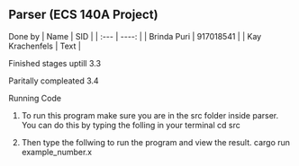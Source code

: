 ## Parser (ECS 140A Project)
Done by
| Name            | SID             | 
| :---            |     ----:       |
| Brinda Puri     |   917018541     | 
| Kay Krachenfels | Text            |

Finished stages uptill 3.3 

Paritally compleated 3.4 

Running Code 
1. To run this program make sure you are in the src folder inside parser. You can do this by typing the folling in your terminal
    cd src

2. Then type the follwing to run the program and view the result.
  cargo run example_number.x
